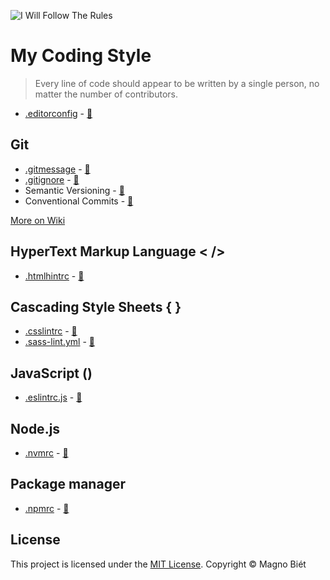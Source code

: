 ![I Will Follow The Rules](https://image.ibb.co/mkdvdR/i_will_follow_the_rules.jpg)

# My Coding Style

> Every line of code should appear to be written by a single person, no matter the number of contributors.

- [.editorconfig](.editorconfig) - [:link:](http://editorconfig.org/)

## Git

- [.gitmessage](.gitmessage) - [:link:](https://chris.beams.io/posts/git-commit/)
- [.gitignore](.gitignore) - [:link:](https://www.gitignore.io/)
- Semantic Versioning - [:link:](http://semver.org/)
- Conventional Commits - [:link:](https://www.conventionalcommits.org/)

[More on Wiki](https://github.com/magnobiet/my-coding-style/wiki/Git-styleguide)

## HyperText Markup Language < />

- [.htmlhintrc](.htmlhintrc) - [:link:](https://github.com/yaniswang/HTMLHint/wiki/Rules)

## Cascading Style Sheets { }

- [.csslintrc](.csslintrc) - [:link:](https://github.com/CSSLint/csslint/wiki/Rules-by-ID)
- [.sass-lint.yml](.sass-lint.yml) - [:link:](https://github.com/sasstools/sass-lint/tree/master/docs/rules)

## JavaScript ()

- [.eslintrc.js](.eslintrc.js) - [:link:](http://eslint.org/docs/user-guide/configuring#using-configuration-files)

## Node.js

- [.nvmrc](.nvmrc) - [:link:](https://github.com/creationix/nvm#nvmrc)

## Package manager

- [.npmrc](.npmrc) - [:link:](https://docs.npmjs.com/files/npmrc)

## License

This project is licensed under the [MIT License](https://magno.mit-license.org/2016). Copyright © Magno Biét
